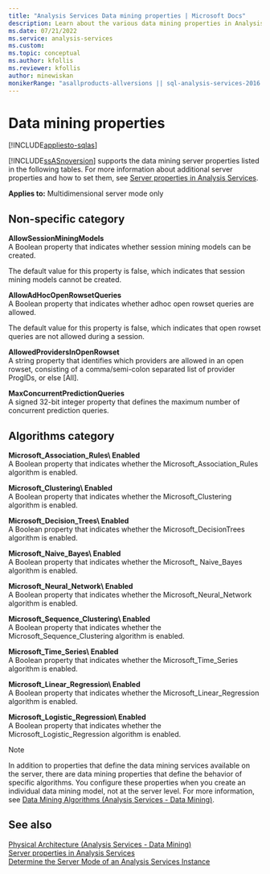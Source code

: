 ```yaml
---
title: "Analysis Services Data mining properties | Microsoft Docs"
description: Learn about the various data mining properties in Analysis Services, for example AllowSessionMiningModels and Microsoft_Neural_Network\ Enabled.
ms.date: 07/21/2022
ms.service: analysis-services
ms.custom: 
ms.topic: conceptual
ms.author: kfollis
ms.reviewer: kfollis
author: minewiskan
monikerRange: "asallproducts-allversions || sql-analysis-services-2016 || sql-analysis-services-2017 || sql-analysis-services-2019"
---
```

# Data mining properties

[!INCLUDE[appliesto-sqlas](../includes/appliesto-sqlas.md)]

[!INCLUDE[ssASnoversion](../includes/ssasnoversion-md.md)] supports the data mining server properties listed in the following tables. For more information about additional server properties and how to set them, see [Server properties in Analysis Services](../../analysis-services/server-properties/server-properties-in-analysis-services.md).  
  
**Applies to:** Multidimensional server mode only  
  
## Non-specific category

**AllowSessionMiningModels**  
A Boolean property that indicates whether session mining models can be created.  
  
The default value for this property is false, which indicates that session mining models cannot be created.  
  
**AllowAdHocOpenRowsetQueries**  
A Boolean property that indicates whether adhoc open rowset queries are allowed.  
  
The default value for this property is false, which indicates that open rowset queries are not allowed during a session.  
  
**AllowedProvidersInOpenRowset**  
A string property that identifies which providers are allowed in an open rowset, consisting of a comma/semi-colon separated list of provider ProgIDs, or else [All].  
  
**MaxConcurrentPredictionQueries**  
A signed 32-bit integer property that defines the maximum number of concurrent prediction queries.  
  
## Algorithms category

**Microsoft_Association_Rules\ Enabled**  
A Boolean property that indicates whether the Microsoft_Association_Rules algorithm is enabled.  
  
**Microsoft_Clustering\ Enabled**  
A Boolean property that indicates whether the Microsoft_Clustering algorithm is enabled.  
  
**Microsoft_Decision_Trees\ Enabled**  
A Boolean property that indicates whether the Microsoft_DecisionTrees algorithm is enabled.  
  
**Microsoft_Naive_Bayes\ Enabled**  
A Boolean property that indicates whether the Microsoft_ Naive_Bayes algorithm is enabled.  
  
**Microsoft_Neural_Network\ Enabled**  
A Boolean property that indicates whether the Microsoft_Neural_Network algorithm is enabled.  
  
**Microsoft_Sequence_Clustering\ Enabled**  
A Boolean property that indicates whether the Microsoft_Sequence_Clustering algorithm is enabled.  
  
**Microsoft_Time_Series\ Enabled**  
A Boolean property that indicates whether the Microsoft_Time_Series algorithm is enabled.  
  
**Microsoft_Linear_Regression\ Enabled**  
A Boolean property that indicates whether the Microsoft_Linear_Regression algorithm is enabled.  
  
**Microsoft_Logistic_Regression\ Enabled**  
A Boolean property that indicates whether the Microsoft_Logistic_Regression algorithm is enabled.  
  
> [!NOTE]  
> In addition to properties that define the data mining services available on the server, there are data mining properties that define the behavior of specific algorithms. You configure these properties when you create an individual data mining model, not at the server level. For more information, see [Data Mining Algorithms &#40;Analysis Services - Data Mining&#41;](../../analysis-services/data-mining/data-mining-algorithms-analysis-services-data-mining.md).  
  
## See also

[Physical Architecture &#40;Analysis Services - Data Mining&#41;](../../analysis-services/data-mining/physical-architecture-analysis-services-data-mining.md)   
[Server properties in Analysis Services](../../analysis-services/server-properties/server-properties-in-analysis-services.md)   
[Determine the Server Mode of an Analysis Services Instance](../../analysis-services/instances/determine-the-server-mode-of-an-analysis-services-instance.md)  
